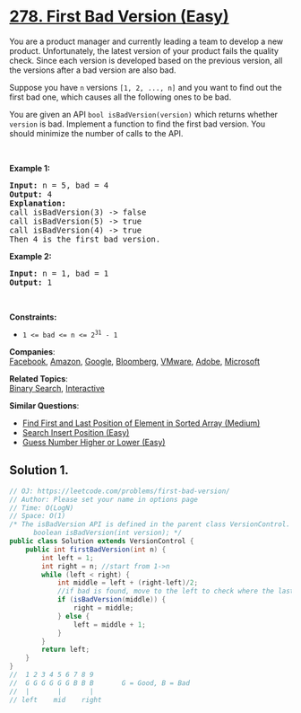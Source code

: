 # [278. First Bad Version (Easy)](https://leetcode.com/problems/first-bad-version/)

<p>You are a product manager and currently leading a team to develop a new product. Unfortunately, the latest version of your product fails the quality check. Since each version is developed based on the previous version, all the versions after a bad version are also bad.</p>

<p>Suppose you have <code>n</code> versions <code>[1, 2, ..., n]</code> and you want to find out the first bad one, which causes all the following ones to be bad.</p>

<p>You are given an API <code>bool isBadVersion(version)</code> which returns whether <code>version</code> is bad. Implement a function to find the first bad version. You should minimize the number of calls to the API.</p>

<p>&nbsp;</p>
<p><strong>Example 1:</strong></p>

<pre><strong>Input:</strong> n = 5, bad = 4
<strong>Output:</strong> 4
<strong>Explanation:</strong>
call isBadVersion(3) -&gt; false
call isBadVersion(5)&nbsp;-&gt; true
call isBadVersion(4)&nbsp;-&gt; true
Then 4 is the first bad version.
</pre>

<p><strong>Example 2:</strong></p>

<pre><strong>Input:</strong> n = 1, bad = 1
<strong>Output:</strong> 1
</pre>

<p>&nbsp;</p>
<p><strong>Constraints:</strong></p>

<ul>
	<li><code>1 &lt;= bad &lt;= n &lt;= 2<sup>31</sup> - 1</code></li>
</ul>

**Companies**:  
[Facebook](https://leetcode.com/company/facebook), [Amazon](https://leetcode.com/company/amazon), [Google](https://leetcode.com/company/google), [Bloomberg](https://leetcode.com/company/bloomberg), [VMware](https://leetcode.com/company/vmware), [Adobe](https://leetcode.com/company/adobe), [Microsoft](https://leetcode.com/company/microsoft)

**Related Topics**:  
[Binary Search](https://leetcode.com/tag/binary-search/), [Interactive](https://leetcode.com/tag/interactive/)

**Similar Questions**:

- [Find First and Last Position of Element in Sorted Array (Medium)](https://leetcode.com/problems/find-first-and-last-position-of-element-in-sorted-array/)
- [Search Insert Position (Easy)](https://leetcode.com/problems/search-insert-position/)
- [Guess Number Higher or Lower (Easy)](https://leetcode.com/problems/guess-number-higher-or-lower/)

## Solution 1.

```java
// OJ: https://leetcode.com/problems/first-bad-version/
// Author: Please set your name in options page
// Time: O(LogN)
// Space: O(1)
/* The isBadVersion API is defined in the parent class VersionControl.
      boolean isBadVersion(int version); */
public class Solution extends VersionControl {
    public int firstBadVersion(int n) {
        int left = 1;
        int right = n; //start from 1->n
        while (left < right) {
            int middle = left + (right-left)/2;
            //if bad is found, move to the left to check where the last good was found
            if (isBadVersion(middle)) {
                right = middle;
            } else {
                left = middle + 1;
            }
        }
        return left;
    }
}
//  1 2 3 4 5 6 7 8 9
//  G G G G G G B B B       G = Good, B = Bad
//  |       |       |
// left    mid    right

```

